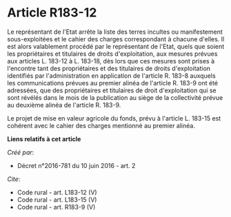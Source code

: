 # Article R183-12

Le représentant de l'Etat arrête la liste des terres incultes ou manifestement sous-exploitées et le cahier des charges
correspondant à chacune d'elles. Il est alors valablement procédé par le représentant de l'Etat, quels que soient les
propriétaires et titulaires de droits d'exploitation, aux mesures prévues aux articles L. 183-12 à L. 183-18, dès lors que
ces mesures sont prises à l'encontre tant des propriétaires et des titulaires de droits d'exploitation identifiés par
l'administration en application de l'article R. 183-8 auxquels les communications prévues au premier alinéa de l'article R.
183-9 ont été adressées, que des propriétaires et titulaires de droit d'exploitation qui se sont révélés dans le mois de la
publication au siège de la collectivité prévue au deuxième alinéa de l'article R. 183-9. 

Le projet de mise en valeur agricole du fonds, prévu à l'article L. 183-15 est cohérent avec le cahier des charges mentionné
au premier alinéa.

**Liens relatifs à cet article**

_Créé par_:

  - Décret n°2016-781 du 10 juin 2016 - art. 2

_Cite_:

  - Code rural - art. L183-12 (V)
  - Code rural - art. L183-15 (V)
  - Code rural - art. R183-9 (V)
